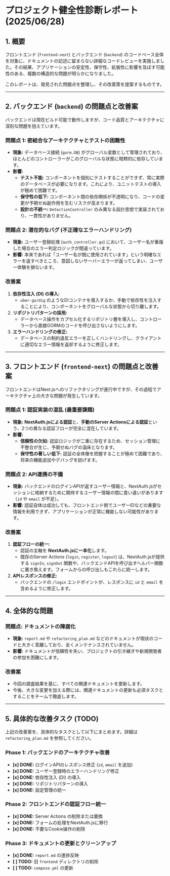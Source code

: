 # プロジェクト健全性診断レポート (2025/06/28)

## 1. 概要

フロントエンド (`frontend-next`) とバックエンド (`backend`) のコードベース全体を対象に、ドキュメントの記述に留まらない詳細なコードレビューを実施しました。その結果、アプリケーションの安定性、保守性、拡張性に影響を及ぼす可能性のある、複数の構造的な問題が明らかになりました。

このレポートは、発見された問題点を整理し、その改善策を提案するものです。

---

## 2. バックエンド (`backend`) の問題点と改善案

バックエンドは現在ビルド可能で動作しますが、コード品質とアーキテクチャに深刻な問題を抱えています。

### 問題点 1: 密結合なアーキテクチャとテストの困難性

*   **現象:** データベース接続 (`gorm.DB`) がグローバル変数として管理されており、ほとんどのコントローラーがこのグローバルな状態に暗黙的に依存しています。
*   **影響:**
    *   **テスト不能:** コンポーネントを個別にテストすることができず、常に実際のデータベースが必要になります。これにより、ユニットテストの導入が極めて困難です。
    *   **保守性の低下:** コンポーネント間の依存関係が不透明になり、コードの変更が予期せぬ副作用を生むリスクが高まります。
    *   **設計の不統一:** `DetectionController` のみ異なる設計思想で実装されており、一貫性がありません。

### 問題点 2: 潜在的なバグ (不正確なエラーハンドリング)

*   **現象:** ユーザー登録処理 (`auth_controller.go`) において、ユーザー名が重複した場合のエラー判定ロジックが間違っています。
*   **影響:** 本来であれば「ユーザー名が既に使用されています」という明確なエラーを返すべきところ、意図しないサーバーエラーが返ってしまい、ユーザー体験を損ないます。

### **改善案**

1.  **依存性注入 (DI) の導入:**
    *   `uber-go/dig` のようなDIコンテナを導入するか、手動で依存性を注入することにより、コンポーネントをグローバルな状態から切り離します。
2.  **リポジトリパターンの採用:**
    *   データベース操作をカプセル化するリポジトリ層を導入し、コントローラーから直接GORMのコードを呼び出さないようにします。
3.  **エラーハンドリングの修正:**
    *   データベースの制約違反エラーを正しくハンドリングし、クライアントに適切なエラー情報を返却するように修正します。

---

## 3. フロントエンド (`frontend-next`) の問題点と改善案

フロントエンドはNext.jsへのリファクタリングが進行中ですが、その過程でアーキテクチャ上の大きな問題が発生しています。

### 問題点 1: 認証実装の混乱 (最重要課題)

*   **現象:** **NextAuth.jsによる認証**と、**手動のServer Actionsによる認証**という、2つの異なる認証フローが完全に混在しています。
*   **影響:**
    *   **信頼性の欠如:** 認証ロジックが二重に存在するため、セッション管理に不整合が生じ、予期せぬバグの温床となります。
    *   **保守性の著しい低下:** 認証の全体像を把握することが極めて困難であり、将来の機能追加やデバッグを妨げます。

### 問題点 2: API連携の不備

*   **現象:** バックエンドのログインAPIが返すユーザー情報と、NextAuth.jsがセッションに格納するために期待するユーザー情報の間に食い違いがあります（`id` や `email` が不足）。
*   **影響:** 認証自体は成功しても、フロントエンド側でユーザーIDなどの重要な情報を利用できず、アプリケーションが正常に機能しない可能性があります。

### **改善案**

1.  **認証フローの統一:**
    *   認証の主軸を **NextAuth.jsに一本化**します。
    *   既存のServer Actions (`login`, `register`, `logout`) は、NextAuth.jsが提供する `signIn`, `signOut` 関数や、バックエンドAPIを呼び出すヘルパー関数に置き換えます。フォームからの呼び出しもこれらに統一します。
2.  **APIレスポンスの修正:**
    *   バックエンドの `/login` エンドポイントが、レスポンスに `id` と `email` を含めるように修正します。

---

## 4. 全体的な問題

### 問題点: ドキュメントの陳腐化

*   **現象:** `report.md` や `refactoring_plan.md` などのドキュメントが現状のコードと大きく乖離しており、全くメンテナンスされていません。
*   **影響:** ドキュメントが信頼性を失い、プロジェクトの引き継ぎや新規開発者の参加を困難にします。

### **改善案**

*   今回の調査結果を基に、すべての関連ドキュメントを更新します。
*   今後、大きな変更を加える際には、関連ドキュメントの更新も必須タスクとすることをチームで徹底します。

---

## 5. 具体的な改善タスク (TODO)

上記の改善案を、具体的なタスクとして以下にまとめます。詳細は `refactoring_plan.md` を参照してください。

### Phase 1: バックエンドのアーキテクチャ改善
- **[x] DONE:** ログインAPIのレスポンス修正 (`id`, `email` を追加)
- **[x] DONE:** ユーザー登録時のエラーハンドリング修正
- **[x] DONE:** 依存性注入 (DI) の導入
- **[x] DONE:** リポジトリパターンの導入
- **[x] DONE:** 設定管理の統一

### Phase 2: フロントエンドの認証フロー統一
- **[x] DONE:** Server Actions の削除または置換
- **[x] DONE:** フォームの処理をNextAuth.jsに移行
- **[x] DONE:** 不要なCookie操作の削除

### Phase 3: ドキュメントの更新とクリーンアップ
- **[x] DONE:** `report.md` の進捗反映
- **[ ] TODO:** 旧 `frontend` ディレクトリの削除
- **[ ] TODO:** `compose.yml` の更新
